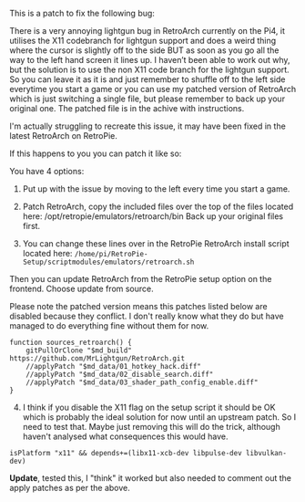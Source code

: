 This is a patch to fix the following bug:

There is a very annoying lightgun bug in RetroArch currently on the Pi4, it utilises the X11 codebranch for lightgun support and does a weird thing where the cursor is slightly off to the side BUT as soon as you go all the way to the left hand screen it lines up.  I haven’t been able to work out why, but the solution is to use the non X11 code branch for the lightgun support. So you can leave it as it is and just remember to shuffle off to the left side everytime you start a game or you can use my patched version of RetroArch which is just switching a single file, but please remember to back up your original one. The patched file is in the achive with instructions.

I'm actually struggling to recreate this issue, it may have been fixed in the latest RetroArch on RetroPie.

If this happens to you you can patch it like so:

You have 4 options:
1. Put up with the issue by moving to the left every time you start a game.

2. Patch RetroArch, copy the included files over the top of the files located here:
/opt/retropie/emulators/retroarch/bin
Back up your original files first.

3. You can change these lines over in the RetroPie RetroArch install script located here:
`/home/pi/RetroPie-Setup/scriptmodules/emulators/retroarch.sh`

Then you can update RetroArch from the RetroPie setup option on the frontend. Choose update from source.

Please note the patched version means this patches listed below are disabled because they conflict.  I don't really know what they do but have managed to do everything fine without them for now.

```
function sources_retroarch() {
    gitPullOrClone "$md_build" https://github.com/MrLightgun/RetroArch.git
    //applyPatch "$md_data/01_hotkey_hack.diff"
    //applyPatch "$md_data/02_disable_search.diff"
    //applyPatch "$md_data/03_shader_path_config_enable.diff"
}
```

4. I think if you disable the X11 flag on the setup script it should be OK which is probably the ideal solution for now until an upstream patch.  So I need to test that. Maybe just removing this will do the trick, although haven't analysed what consequences this would have.

```
isPlatform "x11" && depends+=(libx11-xcb-dev libpulse-dev libvulkan-dev)
```

**Update**, tested this, I "think" it worked but also needed to comment out the apply patches as per the above.
